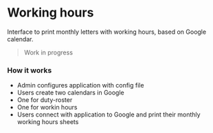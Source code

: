 # Working hours
Interface to print monthly letters with working hours, based on Google calendar.

> Work in progress

### How it works

- Admin configures application with config file
- Users create two calendars in Google
 - One for duty-roster
 - One for workin hours
- Users connect with application to Google and print their monthly working hours sheets
